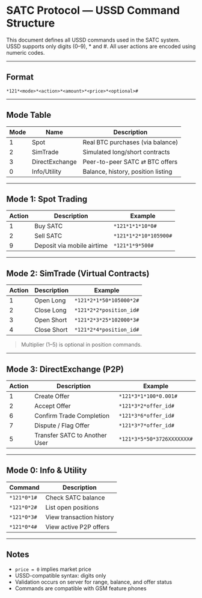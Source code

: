 
# SATC Protocol — USSD Command Structure

This document defines all USSD commands used in the SATC system.  
USSD supports only digits (0–9), * and #. All user actions are encoded using numeric codes.

---

## Format

```
*121*<mode>*<action>*<amount>*<price>*<optional>#
```

---

## Mode Table

| Mode | Name           | Description                         |
|------|----------------|-------------------------------------|
| 1    | Spot           | Real BTC purchases (via balance)    |
| 2    | SimTrade       | Simulated long/short contracts      |
| 3    | DirectExchange | Peer-to-peer SATC ⇄ BTC offers      |
| 0    | Info/Utility   | Balance, history, position listing  |

---

## Mode 1: Spot Trading

| Action | Description                 | Example                      |
|--------|-----------------------------|------------------------------|
| 1      | Buy SATC                    | `*121*1*1*10*0#`             |
| 2      | Sell SATC                   | `*121*1*2*10*105900#`        |
| 9      | Deposit via mobile airtime | `*121*1*9*500#`              |

---

## Mode 2: SimTrade (Virtual Contracts)

| Action | Description                       | Example                             |
|--------|-----------------------------------|-------------------------------------|
| 1      | Open Long                         | `*121*2*1*50*105000*2#`             |
| 2      | Close Long                        | `*121*2*2*position_id#`             |
| 3      | Open Short                        | `*121*2*3*25*102000*3#`             |
| 4      | Close Short                       | `*121*2*4*position_id#`             |

> Multiplier (1–5) is optional in position commands.

---

## Mode 3: DirectExchange (P2P)

| Action | Description                         | Example                             |
|--------|-------------------------------------|-------------------------------------|
| 1      | Create Offer                        | `*121*3*1*100*0.001#`               |
| 2      | Accept Offer                        | `*121*3*2*offer_id#`                |
| 6      | Confirm Trade Completion            | `*121*3*6*offer_id#`                |
| 7      | Dispute / Flag Offer                | `*121*3*7*offer_id#`                |
| 5      | Transfer SATC to Another User       | `*121*3*5*50*3726XXXXXXX#`          |

---

## Mode 0: Info & Utility

| Command              | Description                |
|----------------------|----------------------------|
| `*121*0*1#`          | Check SATC balance         |
| `*121*0*2#`          | List open positions        |
| `*121*0*3#`          | View transaction history   |
| `*121*0*4#`          | View active P2P offers     |

---

## Notes

- `price = 0` implies market price
- USSD-compatible syntax: digits only
- Validation occurs on server for range, balance, and offer status
- Commands are compatible with GSM feature phones

